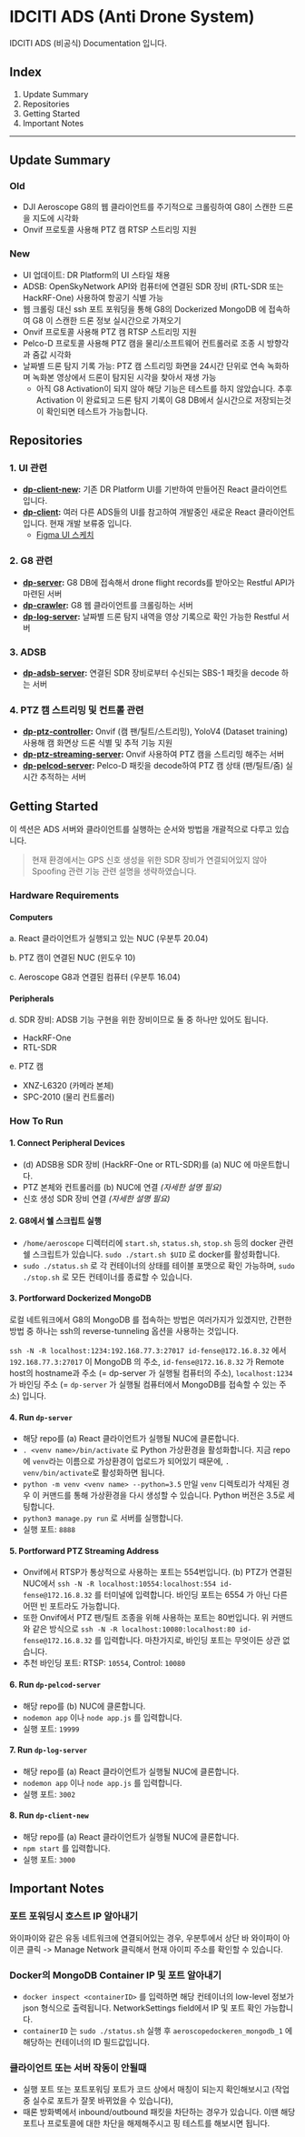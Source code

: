 # IDCITI ADS (Anti Drone System)
IDCITI ADS (비공식) Documentation 입니다.

## Index
1) Update Summary
2) Repositories
3) Getting Started
4) Important Notes

***

## Update Summary

### Old
- DJI Aeroscope G8의 웹 클라이언트를 주기적으로 크롤링하여 G8이 스캔한 드론을 지도에 시각화
- Onvif 프로토콜 사용해 PTZ 캠 RTSP 스트리밍 지원

### New
- UI 업데이트: DR Platform의 UI 스타일 채용
- ADSB: OpenSkyNetwork API와 컴퓨터에 연결된 SDR 장비 (RTL-SDR 또는 HackRF-One) 사용하여 항공기 식별 가능
- 웹 크롤링 대신 ssh 포트 포워딩을 통해 G8의 Dockerized MongoDB 에 접속하여 G8 이 스캔한 드론 정보 실시간으로 가져오기
- Onvif 프로토콜 사용해 PTZ 캠 RTSP 스트리밍 지원
- Pelco-D 프로토콜 사용해 PTZ 캠을 물리/소프트웨어 컨트롤러로 조종 시 방향각과 줌값 시각화
- 날짜별 드론 탐지 기록 가능: PTZ 캠 스트리밍 화면을 24시간 단위로 연속 녹화하며 녹화본 영상에서 드론이 탐지된 시각을 찾아서 재생 가능
    * 아직 G8 Activation이 되지 않아 해당 기능은 테스트를 하지 않았습니다. 추후 Activation 이 완료되고 드론 탐지 기록이 G8 DB에서 실시간으로 저장되는것이 확인되면 테스트가 가능합니다.

## Repositories

### 1. UI 관련
- **[dp-client-new](https://github.com/idciti-drone-platform/dp-client-new):** 기존 DR Platform UI를 기반하여 만들어진 React 클라이언트 입니다.
- **[dp-client](https://github.com/idciti-drone-platform/dp-client):** 여러 다른 ADS들의 UI를 참고하여 개발중인 새로운 React 클라이언트 입니다. 현재 개발 보류중 입니다.
  * [Figma UI 스케치](https://www.figma.com/file/PUxoNvb3KMiDiqu4Rx4rh1/drplatform?type=design&node-id=0-1&t=BwK7nRwugxNCOYHt-0)

### 2. G8 관련
- **[dp-server](https://github.com/idciti-drone-platform/dp-server):** G8 DB에 접속해서 drone flight records를 받아오는 Restful API가 마련된 서버
- **[dp-crawler](https://github.com/idciti-drone-platform/dp-crawler):** G8 웹 클라이언트를 크롤링하는 서버
- **[dp-log-server](https://github.com/idciti-drone-platform/dp-log-server):** 날짜별 드론 탐지 내역을 영상 기록으로 확인 가능한 Restful 서버

### 3. ADSB
- **[dp-adsb-server](https://github.com/idciti-drone-platform/dp-adsb-server):** 연결된 SDR 장비로부터 수신되는 SBS-1 패킷을 decode 하는 서버

### 4. PTZ 캠 스트리밍 및 컨트롤 관련
- **[dp-ptz-controller](https://github.com/idciti-drone-platform/dp-ptz-controller):** Onvif (캠 팬/틸트/스트리밍), YoloV4 (Dataset training) 사용해 캠 화면상 드론 식별 및 추적 기능 지원
- **[dp-ptz-streaming-server](https://github.com/idciti-drone-platform/dp-ptz-streaming-server):** Onvif 사용하여 PTZ 캠을 스트리밍 해주는 서버
- **[dp-pelcod-server](https://github.com/idciti-drone-platform/dp-pelcod-server):** Pelco-D 패킷을 decode하여 PTZ 캠 상태 (팬/틸트/줌) 실시간 추적하는 서버

## Getting Started
이 섹션은 ADS 서버와 클라이언트를 실행하는 순서와 방법을 개괄적으로 다루고 있습니다.

> 현재 환경에서는 GPS 신호 생성을 위한 SDR 장비가 연결되어있지 않아 Spoofing 관련 기능 관련 설명을 생략하였습니다.

### Hardware Requirements

#### Computers
a. React 클라이언트가 실행되고 있는 NUC (우분투 20.04)

b. PTZ 캠이 연결된 NUC (윈도우 10)

c. Aeroscope G8과 연결된 컴퓨터 (우분투 16.04)

#### Peripherals
d. SDR 장비: ADSB 기능 구현을 위한 장비이므로 둘 중 하나만 있어도 됩니다.
   * HackRF-One
   * RTL-SDR
  
e. PTZ 캠
   * XNZ-L6320 (카메라 본체)
   * SPC-2010 (물리 컨트롤러)

### How To Run

#### 1. Connect Peripheral Devices
* (d) ADSB용 SDR 장비 (HackRF-One or RTL-SDR)를 (a) NUC 에 마운트합니다.
* PTZ 본체와 컨트롤러를 (b) NUC에 연결 *(자세한 설명 필요)*
* 신호 생성 SDR 장비 연결 *(자세한 설명 필요)*

#### 2. G8에서 쉘 스크립트 실행
* `/home/aeroscope` 디렉터리에 `start.sh`, `status.sh`, `stop.sh` 등의 docker 관련 쉘 스크립트가 있습니다. `sudo ./start.sh $UID` 로 docker를 활성화합니다.
* `sudo ./status.sh` 로 각 컨테이너의 상태를 테이블 포맷으로 확인 가능하며, `sudo ./stop.sh` 로 모든 컨테이너를 종료할 수 있습니다.

#### 3. Portforward Dockerized MongoDB
로컬 네트워크에서 G8의 MongoDB 를 접속하는 방법은 여러가지가 있겠지만, 간편한 방법 중 하나는 ssh의 reverse-tunneling 옵션을 사용하는 것입니다.

`ssh -N -R localhost:1234:192.168.77.3:27017 id-fense@172.16.8.32` 에서 `192.168.77.3:27017` 이 MongoDB 의 주소, `id-fense@172.16.8.32` 가 Remote host의 hostname과 주소 (= dp-server 가 실행될 컴퓨터의 주소), `localhost:1234` 가 바인딩 주소 (= `dp-server` 가 실행될 컴퓨터에서 MongoDB를 접속할 수 있는 주소) 입니다.

#### 4. Run `dp-server`
* 해당 repo를 (a) React 클라이언트가 실행될 NUC에 클론합니다.
* `. <venv name>/bin/activate` 로 Python 가상환경을 활성화합니다. 지금 repo에 `venv`라는 이름으로 가상환경이 업로드가 되어있기 때문에, `. venv/bin/activate`로 활성화하면 됩니다.
* `python -m venv <venv name> --python=3.5` 만일 `venv` 디렉토리가 삭제된 경우 이 커맨드를 통해 가상환경을 다시 생성할 수 있습니다. Python 버전은 3.5로 세팅합니다.
* `python3 manage.py run` 로 서버를 실행합니다.
* 실행 포트: `8888`

#### 5. Portforward PTZ Streaming Address
* Onvif에서 RTSP가 통상적으로 사용하는 포트는 554번입니다. (b) PTZ가 연결된 NUC에서 `ssh -N -R localhost:10554:localhost:554 id-fense@172.16.8.32` 를 터미널에 입력합니다. 바인딩 포트는 6554 가 아닌 다른 어떤 빈 포트라도 가능합니다.
* 또한 Onvif에서 PTZ 팬/틸트 조종을 위해 사용하는 포트는 80번입니다. 위 커맨드와 같은 방식으로 `ssh -N -R localhost:10080:localhost:80 id-fense@172.16.8.32` 를 입력합니다. 마찬가지로, 바인딩 포트는 무엇이든 상관 없습니다.
* 추천 바인딩 포트: RTSP: `10554`, Control: `10080`

#### 6. Run `dp-pelcod-server`
* 해당 repo를 (b) NUC에 클론합니다.
* `nodemon app` 이나 `node app.js` 를 입력합니다.
* 실행 포트: `19999`

#### 7. Run `dp-log-server`
* 해당 repo를 (a) React 클라이언트가 실행될 NUC에 클론합니다.
* `nodemon app` 이나 `node app.js` 를 입력합니다.
* 실행 포트: `3002`

#### 8. Run `dp-client-new`
* 해당 repo를 (a) React 클라이언트가 실행될 NUC에 클론합니다.
* `npm start` 를 입력합니다.
* 실행 포트: `3000`

## Important Notes

### 포트 포워딩시 호스트 IP 알아내기
와이파이와 같은 유동 네트워크에 연결되어있는 경우, 우분투에서 상단 바 와이파이 아이콘 클릭 -> Manage Network 클릭해서 현재 아이피 주소를 확인할 수 있습니다.

### Docker의 MongoDB Container IP 및 포트 알아내기
* `docker inspect <containerID>` 를 입력하면 해당 컨테이너의 low-level 정보가 json 형식으로 출력됩니다. NetworkSettings field에서 IP 및 포트 확인 가능합니다.
* `containerID` 는 `sudo ./status.sh` 실행 후 `aeroscopedockeren_mongodb_1` 에 해당하는 컨테이너의 ID 필드값입니다.

### 클라이언트 또는 서버 작동이 안될때
* 실행 포트 또는 포트포워딩 포트가 코드 상에서 매칭이 되는지 확인해보시고 (작업 중 실수로 포트가 잘못 바뀌었을 수 있습니다),
* 때론 방화벽에서 inbound/outbound 패킷을 차단하는 경우가 있습니다. 이땐 해당 포트나 프로토콜에 대한 차단을 해제해주시고 핑 테스트를 해보시면 됩니다.
